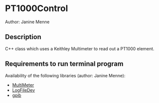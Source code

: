 # PT1000Control
Author: Janine Menne

## Description
C++ class which uses a Keithley Multimeter to read out a PT1000 element.

## Requirements to run terminal program

Availability of the following libraries (author: Janine Menne):  
* [MultiMeter][2]  
* [LogFileDev][4]  
* [gpib][5] 


[1]: https://github.com/jamenne/Keithley_SourceMeter_Control
[2]: https://github.com/jamenne/Keithley_MultiMeter_Control
[3]: https://github.com/jamenne/PeltierElementControl
[4]: https://github.com/jamenne/Device_Logfiles  
[5]: https://github.com/jamenne/gpib